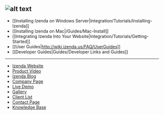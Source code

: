 ![alt text](http://demo2.izenda.us/bi/rs.aspx?image=ModernImages.izenda-logo-4.gif)
---

* [[Installing Izenda on Windows Server|Integration/Tutorials/Installing-Izenda]]
* [[Installing Izenda on Mac|/Guides/Mac-Install]]
* [[Integrating Izenda Into Your Website|Integration/Tutorials/Getting-Started]]
* [[User Guides|http://wiki.izenda.us/FAQ/UserGuides]]
* [[Developer Guides|Guides/Developer Links and Guides]]

---

* [Izenda Website](http://www.izenda.com/Site/Izenda-Ad-Hoc-Reporting.aspx)
* [Product Video](http://www.izenda.com/Site/Video/ProductVideo.aspx)
* [Izenda Blog](http://blog.izenda.com/)
* [Company Page](http://www.izenda.com/site/Pages/company.aspx)
* [Live Demo](http://demo2.izenda.us/bi/ReportListIntro.aspx)
* [Gallery](http://www.izenda.com/site/Pages/Gallery.aspx)
* [Client List](http://www.izenda.com/Site/Pages/Clients.aspx)
* [Contact Page](http://www.izenda.com/site/Pages/contactus.aspx)
* [Knowledge Base](http://www.izenda.com/Site/KB/Integration/94)